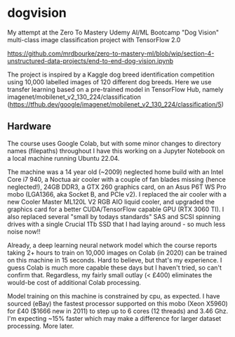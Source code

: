# dogvision
My attempt at the Zero To Mastery Udemy AI/ML Bootcamp "Dog Vision" multi-class image classification project with TensorFlow 2.0 

https://github.com/mrdbourke/zero-to-mastery-ml/blob/wip/section-4-unstructured-data-projects/end-to-end-dog-vision.ipynb

The project is inspired by a Kaggle dog breed identification competition using 10,000 labelled images of 120 different dog breeds. Here we use transfer learning based on a pre-trained model in TensorFlow Hub, namely imagenet/mobilenet_v2_130_224/classification (https://tfhub.dev/google/imagenet/mobilenet_v2_130_224/classification/5)

## Hardware
The course uses Google Colab, but with some minor changes to directory names (filepaths) throughout I have this working on a Jupyter Notebook on a local machine running Ubuntu 22.04.

The machine was a 14 year old (~2009) neglected home build with an Intel Core i7 940, a Noctua air cooler with a couple of fan blades missing (hence neglected!), 24GB DDR3, a GTX 260 graphics card, on an Asus P6T WS Pro mobo (LGA1366, aka Socket B, and PCIe v2). I replaced the air cooler with a new Cooler Master ML120L V2 RGB AIO liquid cooler, and upgraded the graphics card for a better CUDA/TensorFlow capable GPU (RTX 3060 TI). I also replaced several "small by todays standards" SAS and SCSI spinning drives with a single Crucial 1Tb SSD that I had laying around - so much less noise now!!  

Already, a deep learning neural network model which the course reports taking 2+ hours to train on 10,000 images on Colab (in 2020) can be trained on this machine in 15 seconds. Hard to believe, but that's my experience. I guess Colab is much more capable these days but I haven't tried, so can't confirm that. Regardless, my fairly small outlay (< £400) eliminates the would-be cost of additional Colab processing.

Model training on this machine is constrained by cpu, as expected. I have sourced (eBay) the fastest processor supported on this mobo (Xeon X5960) for £40 ($1666 new in 2011) to step up to 6 cores (12 threads) and 3.46 Ghz. I'm expecting ~15% faster which may make a difference for larger dataset processing. More later.
